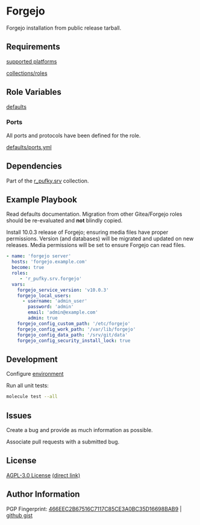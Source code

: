 # Forgejo
Forgejo installation from public release tarball.

## Requirements
[supported platforms](https://github.com/r-pufky/ansible_forgejo/blob/main/meta/main.yml)

[collections/roles](https://github.com/r-pufky/ansible_forgejo/blob/main/meta/requirements.yml)

## Role Variables
[defaults](https://github.com/r-pufky/ansible_forgejo/tree/main/defaults/main)

### Ports
All ports and protocols have been defined for the role.

[defaults/ports.yml](https://github.com/r-pufky/ansible_forgejo/blob/main/defaults/main/ports.yml)

## Dependencies
Part of the [r_pufky.srv](https://github.com/r-pufky/ansible_collection_srv)
collection.

## Example Playbook
Read defaults documentation. Migration from other Gitea/Forgejo roles should be
re-evaluated and **not** blindly copied.

Install 10.0.3 release of Forgejo; ensuring media files have proper
permissions. Version (and databases) will be migrated and updated on new
releases. Media permissions will be set to ensure Forgejo can read files.

``` yaml
- name: 'forgejo server'
  hosts: 'forgejo.example.com'
  become: true
  roles:
     - 'r_pufky.srv.forgejo'
  vars:
    forgejo_service_version: 'v10.0.3'
    forgejo_local_users:
      - username: 'admin_user'
        password: 'admin'
        email: 'admin@example.com'
        admin: true
    forgejo_config_custom_path: '/etc/forgejo'
    forgejo_config_work_path: '/var/lib/forgejo'
    forgejo_config_data_path: '/srv/git/data'
    forgejo_config_security_install_lock: true
```

## Development
Configure [environment](https://github.com/r-pufky/ansible_collection_srv/blob/main/docs/dev/environment/README.md)

Run all unit tests:
``` bash
molecule test --all
```

## Issues
Create a bug and provide as much information as possible.

Associate pull requests with a submitted bug.

## License
[AGPL-3.0 License](https://www.tldrlegal.com/license/gnu-affero-general-public-license-v3-agpl-3-0)
 [(direct link)](https://github.com/r-pufky/ansible_forgejo/blob/main/LICENSE)

## Author Information
PGP Fingerprint: [466EEC2B67516C7117C85CE3A0BC35D16698BAB9](https://keys.openpgp.org/vks/v1/by-fingerprint/466EEC2B67516C7117C85CE3A0BC35D16698BAB9)
| [github gist](https://gist.github.com/r-pufky/a8df36977c55b5bb20829267c4c49d22)
